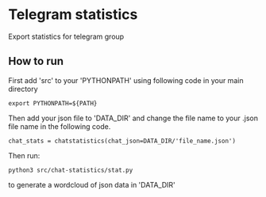 # Telegram statistics
Export statistics for telegram group

## How to run
First add 'src' to your 'PYTHONPATH' using following code in your main directory

```
export PYTHONPATH=${PATH}
```
Then add your json file to 'DATA_DIR' and change the file name to your .json file name in the following code.

```
chat_stats = chatstatistics(chat_json=DATA_DIR/'file_name.json')
```

Then run:

```
python3 src/chat-statistics/stat.py
```

to generate a wordcloud of json data in 'DATA_DIR'
